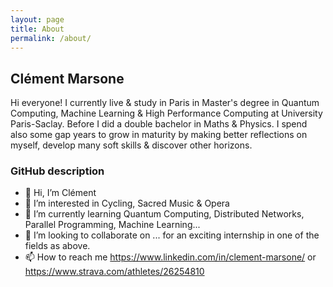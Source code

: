 ```yaml
---
layout: page
title: About
permalink: /about/
---
```


## Clément Marsone

Hi everyone! I currently live & study in Paris in Master's degree in Quantum Computing, Machine Learning & High Performance Computing at University Paris-Saclay. Before I did a double bachelor in Maths & Physics. I spend also some gap years to grow in maturity by making better reflections on myself, develop many soft skills & discover other horizons.

### GitHub description

- 👋 Hi, I’m Clément
- 👀 I’m interested in Cycling, Sacred Music & Opera
- 🌱 I’m currently learning Quantum Computing, Distributed Networks, Parallel Programming, Machine Learning...
- 💞️ I’m looking to collaborate on ... for an exciting internship in one of the fields as above.
- 📫 How to reach me https://www.linkedin.com/in/clement-marsone/ or https://www.strava.com/athletes/26254810
